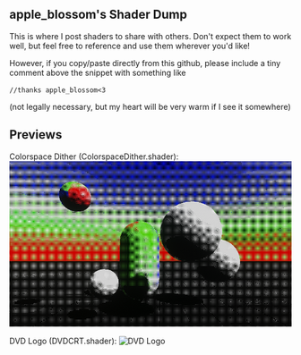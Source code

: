## apple_blossom's Shader Dump
This is where I post shaders to share with others. Don't expect them to work well, but feel free to reference and use them wherever you'd like!

However, if you copy/paste directly from this github, please include a tiny comment above the snippet with something like

```hlsl
//thanks apple_blossom<3
```

(not legally necessary, but my heart will be very warm if I see it somewhere)

## Previews
Colorspace Dither (ColorspaceDither.shader): 
![Colorspace Dither](ColorspaceDither\preview_images\image-1.png)

DVD Logo (DVDCRT.shader):
![DVD Logo](other_previews\dvd_preview.gif)